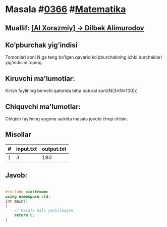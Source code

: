 
<h1>Masala #<a href="https://robocontest.uz/tasks/0366">0366</a> #<a href="https://robocontest.uz/tasks?category=7">Matematika</a></h1>
<h2> Muallif: <a href="https://robocontest.uz/profile/alimurodov">[Al Xorazmiy] -> Dilbek Alimurodov</a></h2>
<h2>Ko’pburchak yig’indisi</h2>
<p>Tomonlari soni N ga teng bo’lgan qavariq ko’pburchakning ichki burchaklari yig’indisini toping.</p>
<h2>Kiruvchi ma'lumotlar:</h2>
<p>Kirish faylining birinchi qatorida bitta natural son\(N(3≤N≤100)\)</p>
<h2>Chiquvchi ma'lumotlar:</h2>
<p>Chiqish faylining yagona satrida masala jovobi chop etilsin.</p>
<h2>Misollar</h2>
<table>
    <thead>
        <tr>
            <th>#</th>
            <th>input.txt</th>
            <th>output.txt</th>
        </tr>
    </thead>
    <tbody>
            <tr>
                <td>1</td>
                <td>3</td>
                <td>180</td>
            </tr>
    </tbody>
    </table>
    
<h2>Javob:</h2>

######
```cpp
#include <iostream>
using namespace std;
int main()
{
    // Masala hali yechilmagan
    return 0;
}
```
